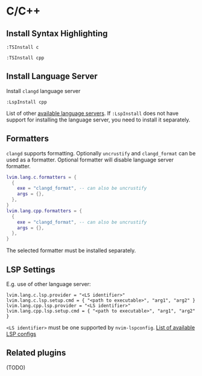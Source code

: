 # C/C++

## Install Syntax Highlighting

```vim
:TSInstall c
```

```vim
:TSInstall cpp
```

## Install Language Server

Install `clangd` language server

```vim
:LspInstall cpp
```

List of other [available language servers](https://github.com/neovim/nvim-lspconfig/blob/master/CONFIG.md). If `:LspInstall` does not have support for installing the language server, you need to install it separately.

## Formatters

`clangd` supports formatting. Optionally `uncrustify` and `clangd_format` can be used as a formatter. Optional formatter will disable language server formatter.

```lua
lvim.lang.c.formatters = {
  {
    exe = "clangd_format", -- can also be uncrustify
    args = {},
  },
}
lvim.lang.cpp.formatters = {
  {
    exe = "clangd_format", -- can also be uncrustify
    args = {},
  },
}
```

The selected formatter must be installed separately.

## LSP Settings

E.g. use of other language server:

```vim
lvim.lang.c.lsp.provider = "<LS identifier>"
lvim.lang.c.lsp.setup.cmd = { "<path to executable>", "arg1", "arg2" }
lvim.lang.cpp.lsp.provider = "<LS identifier>"
lvim.lang.cpp.lsp.setup.cmd = { "<path to executable>", "arg1", "arg2" }
```

`<LS identifier>` must be one supported by `nvim-lspconfig`. [List of available LSP  configs](https://github.com/neovim/nvim-lspconfig/blob/master/CONFIG.md)

## Related plugins

(TODO)

